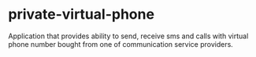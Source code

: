 # private-virtual-phone
Application that provides ability to send, receive sms and calls with virtual phone number bought from one of communication service providers. 

